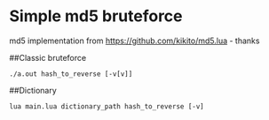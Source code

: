 # Simple md5 bruteforce

md5 implementation from https://github.com/kikito/md5.lua - thanks

##Classic bruteforce
```make
./a.out hash_to_reverse [-v[v]]
```

##Dictionary
```
lua main.lua dictionary_path hash_to_reverse [-v]
```
